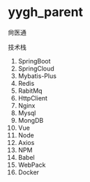 # yygh_parent
尙医通

技术栈
1. SpringBoot
2. SpringCloud
3. Mybatis-Plus
4. Redis
5. RabitMq
6. HttpClient
7. Nginx
8. Mysql
9. MongDB
10. Vue
11. Node
12. Axios
13. NPM
14. Babel
15. WebPack
16. Docker
